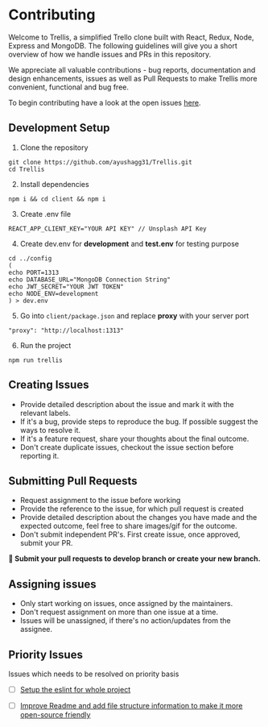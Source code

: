 # Contributing

Welcome to Trellis, a simplified Trello clone built with React, Redux, Node, Express and MongoDB. The following guidelines will give you a short overview of how we handle issues and PRs in this repository.

We appreciate all valuable contributions - bug reports, documentation and design enhancements, issues as well as Pull Requests to make Trellis more convenient, functional and bug free.

To begin contributing have a look at the open issues [here](https://github.com/ayushagg31/Trellis/issues).

## Development Setup  
1. Clone the repository
```
git clone https://github.com/ayushagg31/Trellis.git
cd Trellis
```
2. Install dependencies
```
npm i && cd client && npm i
```
3. Create .env file 
```
REACT_APP_CLIENT_KEY="YOUR API KEY" // Unsplash API Key
```
4. Create dev.env for **development** and **test.env** for testing purpose  
```
cd ../config
(
echo PORT=1313
echo DATABASE_URL="MongoDB Connection String"
echo JWT_SECRET="YOUR JWT TOKEN"
echo NODE_ENV=development
) > dev.env
```
5. Go into ```client/package.json``` and replace **proxy** with your server port 
```
"proxy": "http://localhost:1313"
```
6. Run the project
```
npm run trellis
```

 ## Creating Issues
 - Provide detailed description about the issue and mark it with the relevant labels.
 - If it's a bug, provide steps to reproduce the bug. If possible suggest the ways to resolve it.
 - If it's a feature request, share your thoughts about the final outcome.
 - Don't create duplicate issues, checkout the issue section before reporting it.
 
 ## Submitting Pull Requests
 - Request assignment to the issue before working
 - Provide the reference to the issue, for which pull request is created
 - Provide detailed description about the changes you have made and the expected outcome, feel free to share images/gif for the outcome.
 - Don't submit independent PR's. First create issue, once approved, submit your PR.
 
 **📢 Submit your pull requests to develop branch or create your new branch.**
 
## Assigning issues
- Only start working on issues, once assigned by the maintainers.
- Don't request assignment on more than one issue at a time.
- Issues will be unassigned, if there's no action/updates from the assignee.

 ## Priority Issues
 Issues which needs to be resolved on priority basis

 - [ ] [Setup the eslint for whole project](https://github.com/ayushagg31/Trellis/issues/26)
 - [ ] [Improve Readme and add file structure information to make it more open-source friendly](https://github.com/ayushagg31/Trellis/issues/9)
 
 

